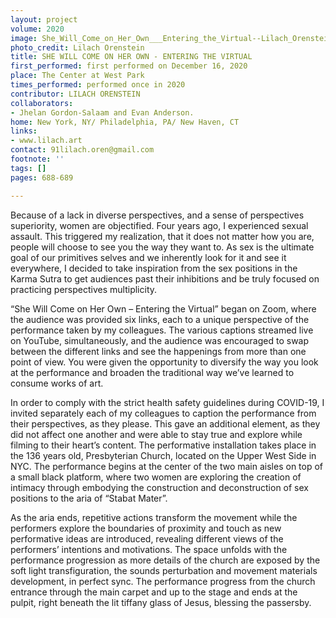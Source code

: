 ```yaml
---
layout: project
volume: 2020
image: She_Will_Come_on_Her_Own___Entering_the_Virtual--Lilach_Orenstein.jpg
photo_credit: Lilach Orenstein
title: SHE WILL COME ON HER OWN - ENTERING THE VIRTUAL
first_performed: first performed on December 16, 2020
place: The Center at West Park
times_performed: performed once in 2020
contributor: LILACH ORENSTEIN
collaborators:
- Jhelan Gordon-Salaam and Evan Anderson.
home: New York, NY/ Philadelphia, PA/ New Haven, CT
links:
- www.lilach.art
contact: 91lilach.oren@gmail.com
footnote: ''
tags: []
pages: 688-689

---
```


Because of a lack in diverse perspectives, and a sense of perspectives superiority, women are objectified. Four years ago, I experienced sexual assault. This triggered my realization, that it does not matter how you are, people will choose to see you the way they want to. As sex is the ultimate goal of our primitives selves and we inherently look for it and see it everywhere, I decided to take inspiration from the sex positions in the Karma Sutra to get audiences past their inhibitions and be truly focused on practicing perspectives multiplicity.

“She Will Come on Her Own – Entering the Virtual” began on Zoom, where the audience was provided six links, each to a unique perspective of the performance taken by my colleagues. The various captions streamed live on YouTube, simultaneously, and the audience was encouraged to swap between the different links and see the happenings from more than one point of view. You were given the opportunity to diversify the way you look at the performance and broaden the traditional way we’ve learned to consume works of art.

In order to comply with the strict health safety guidelines during COVID-19, I invited separately each of my colleagues to caption the performance from their perspectives, as they please. This gave an additional element, as they did not affect one another and were able to stay true and explore while filming to their heart’s content. The performative installation takes place in the 136 years old, Presbyterian Church, located on the Upper West Side in NYC. The performance begins at the center of the two main aisles on top of a small black platform, where two women are exploring the creation of intimacy through embodying the construction and deconstruction of sex positions to the aria of “Stabat Mater”.

As the aria ends, repetitive actions transform the movement while the performers explore the boundaries of proximity and touch as new performative ideas are introduced, revealing different views of the performers’ intentions and motivations. The space unfolds with the performance progression as more details of the church are exposed by the soft light transfiguration, the sounds perturbation and movement materials development, in perfect sync. The performance progress from the church entrance through the main carpet and up to the stage and ends at the pulpit, right beneath the lit tiffany glass of Jesus, blessing the passersby.
